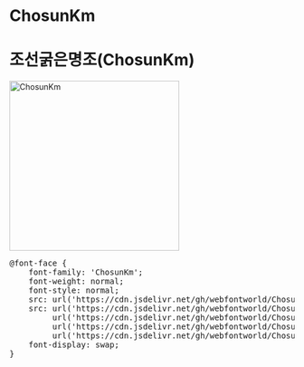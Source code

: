 # ChosunKm

# 조선굵은명조(ChosunKm)

<a href="https://wess.tistory.com" target="_blank">
    <img src="https://webfontworld.github.io/ChosunKm/ChosunKm.jpg" alt="ChosunKm" style="width:300px">
</a>
<pre>
@font-face {
    font-family: 'ChosunKm';
    font-weight: normal;
    font-style: normal;
    src: url('https://cdn.jsdelivr.net/gh/webfontworld/ChosunKm/ChosunKm.eot');
    src: url('https://cdn.jsdelivr.net/gh/webfontworld/ChosunKm/ChosunKm.eot?#iefix') format('embedded-opentype'),
         url('https://cdn.jsdelivr.net/gh/webfontworld/ChosunKm/ChosunKm.woff2') format('woff2'),
         url('https://cdn.jsdelivr.net/gh/webfontworld/ChosunKm/ChosunKm.woff') format('woff'),
         url('https://cdn.jsdelivr.net/gh/webfontworld/ChosunKm/ChosunKm.ttf') format("truetype");
    font-display: swap;
}
</pre>
